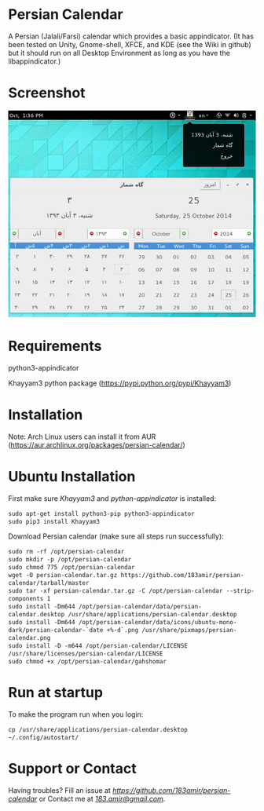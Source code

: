 Persian Calendar
================

A Persian (Jalali/Farsi) calendar which provides a basic appindicator.
(It has been tested on Unity, Gnome-shell, XFCE, and KDE (see the Wiki in github) but it should run on all Desktop Environment as long as you have the libappindicator.)


Screenshot
================
![screenshot](data/Screenshot.png)


Requirements
================

python3-appindicator

Khayyam3 python package (https://pypi.python.org/pypi/Khayyam3)


Installation
================

Note: Arch Linux users can install it from AUR (https://aur.archlinux.org/packages/persian-calendar/)


Ubuntu Installation
================

First make sure *Khayyam3* and *python-appindicator* is installed:

    sudo apt-get install python3-pip python3-appindicator
    sudo pip3 install Khayyam3

Download Persian calendar (make sure all steps run successfully):

    sudo rm -rf /opt/persian-calendar
    sudo mkdir -p /opt/persian-calendar
    sudo chmod 775 /opt/persian-calendar
    wget -O persian-calendar.tar.gz https://github.com/183amir/persian-calendar/tarball/master
    sudo tar -xf persian-calendar.tar.gz -C /opt/persian-calendar --strip-components 1
    sudo install -Dm644 /opt/persian-calendar/data/persian-calendar.desktop /usr/share/applications/persian-calendar.desktop
    sudo install -Dm644 /opt/persian-calendar/data/icons/ubuntu-mono-dark/persian-calendar-`date +%-d`.png /usr/share/pixmaps/persian-calendar.png
    sudo install -D -m644 /opt/persian-calendar/LICENSE /usr/share/licenses/persian-calendar/LICENSE
    sudo chmod +x /opt/persian-calendar/gahshomar


Run at startup
================

To make the program run when you login:

    cp /usr/share/applications/persian-calendar.desktop ~/.config/autostart/

Support or Contact
================

Having troubles? Fill an issue at *https://github.com/183amir/persian-calendar*
or Contact me at *183.amir@gmail.com*.

